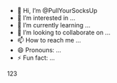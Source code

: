 - 👋 Hi, I’m @PullYourSocksUp
- 👀 I’m interested in ...
- 🌱 I’m currently learning ...
- 💞️ I’m looking to collaborate on ...
- 📫 How to reach me ...
- 😄 Pronouns: ...
- ⚡ Fun fact: ...

<!---
PullYourSocksUp/PullYourSocksUp is a ✨ special ✨ repository because its `README.md` appears on your GitHub profile.
You can click the Preview link to take a look at your changes.
--->

123
